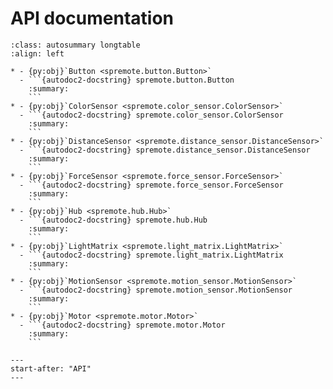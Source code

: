 # API documentation

````{list-table}
:class: autosummary longtable
:align: left

* - {py:obj}`Button <spremote.button.Button>`
  - ```{autodoc2-docstring} spremote.button.Button
    :summary:
    ```
* - {py:obj}`ColorSensor <spremote.color_sensor.ColorSensor>`
  - ```{autodoc2-docstring} spremote.color_sensor.ColorSensor
    :summary:
    ```
* - {py:obj}`DistanceSensor <spremote.distance_sensor.DistanceSensor>`
  - ```{autodoc2-docstring} spremote.distance_sensor.DistanceSensor
    :summary:
    ```
* - {py:obj}`ForceSensor <spremote.force_sensor.ForceSensor>`
  - ```{autodoc2-docstring} spremote.force_sensor.ForceSensor
    :summary:
    ```
* - {py:obj}`Hub <spremote.hub.Hub>`
  - ```{autodoc2-docstring} spremote.hub.Hub
    :summary:
    ```
* - {py:obj}`LightMatrix <spremote.light_matrix.LightMatrix>`
  - ```{autodoc2-docstring} spremote.light_matrix.LightMatrix
    :summary:
    ```
* - {py:obj}`MotionSensor <spremote.motion_sensor.MotionSensor>`
  - ```{autodoc2-docstring} spremote.motion_sensor.MotionSensor
    :summary:
    ```
* - {py:obj}`Motor <spremote.motor.Motor>`
  - ```{autodoc2-docstring} spremote.motor.Motor
    :summary:
    ```
````

```{include} apidocs/spremote/spremote.md
---
start-after: "API"
---
```
